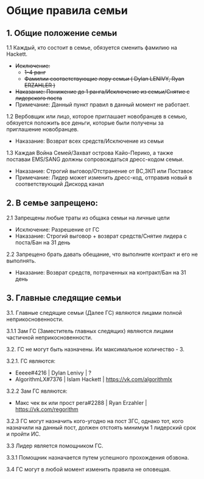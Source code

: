 # Общие правила семьи

## 1. Общие положение семьи
1.1 Каждый, кто состоит в семье, обязуется сменить фамилию на Hackett. 
   + ~~Исключение:~~ 
     + ~~1-4 ранг~~ 
     + ~~Фамилии соответствующие лору семьи ( Dylan LENIVY, Ryan ERZAHLER )~~ 
   + ~~Наказание: Понижение до 1 ранга/Исключение из семьи/Снятие с лидерского поста~~ 
   + Примечание: Данный пункт правил в данный момент не работает.

1.2 Вербовщик или лицо, которое приглашает новобранцев в семью, обязуется положить все деньги, которые были получены за приглашение новобранцев.
   + Наказание: Возврат всех средств/Исключение из семьи

1.3 Каждая Война Семей/Захват острова Кайо-Перико, а также поставаи EMS/SANG должны сопровождаться дресс-кодом семьи.
   + Наказание: Строгий выговор/Отстранение от ВС,ЗКП или Поставок
   + Примечание: Лидер может изменить дресс-код, отправив новый в соответствующий Дискорд канал

## 2. В семье запрещено: 
2.1 Запрещены любые траты из общака семьи на личные цели
   + Исключение: Разрешение от ГС
   + Наказание: Строгий выговор +  возврат средств/Снятие лидера с поста/Бан на 31 день

2.2 Запрещено брать давать обещание, что выполните контракт и его не выполнять.
   + Наказание: Возврат средств, потраченных на контракт/Бан на 31 день

## 3. Главные следящие семьи 
3.1. Главные следящие семьи (Далее ГС) являются лицами полной неприкосновенности.

3.1.1 Зам ГС (Заместитель главных следящих) являются лицами частичной неприкосновенности.

3.2. ГС не могут быть назначены. Их максимальное количество - 3.

3.2.1. ГС являются: 
   + Eeeee#4216 | Dylan Lenivy | ?
   + AlgorithmLX#7376 | Islam Hackett | https://vk.com/algorithmlx
   

3.2.2 Зам ГС являются:
   + Макс чек вк или прост рега#2288 | Ryan Erzahler  | https://vk.com/regorithm

3.2.3 ГС могут назначить кого-угодно на пост ЗГС, однако тот, кого назначили на данный пост, должен отстоять минимум 1 лидерский срок и пройти ИС.

3.3 Лидер является помощником ГС.

3.3.1 Помощник назначается путем успешного прохождения обзвона.

3.4 ГС могут в любой момент изменить правила не оповещая.
